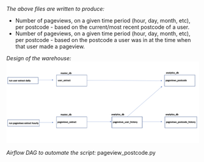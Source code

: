 *The above files are written to produce:*

- Number of pageviews, on a given time period (hour, day, month, etc), per postcode - based on the current/most recent postcode of a user.
- Number of pageviews, on a given time period (hour, day, month, etc), per postcode - based on the postcode a user was in at the time when that user made a pageview.

*Design of the warehouse:*
![alt text](https://github.com/sashadeezauch/page_view/blob/main/Diagram.png?raw=true)

*Airflow DAG to automate the script:*
pageview_postcode.py
